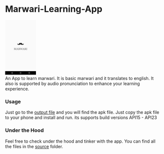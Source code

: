 # Marwari-Learning-App
  
  ![splash screen](https://github.com/vijayj3/Marwari-Learning-App/blob/master/screenshots/splash1.png)  
  An App to learn marwari. It is basic marwari and it translates to english. It also is supported by audio pronunciation to enhance your learning experience.
  
### Usage

  Just go to the [output file](https://github.com/vijayj3/Marwari-Learning-App/tree/master/outputs) and you will find the apk file. Just copy the apk file to your phone and install and run. its supports build versions API15 - API23
  
### Under the Hood

  Feel free to check under the hood and tinker with the app. You can find all the files in the [source](https://github.com/vijayj3/Marwari-Learning-App/tree/master/src/main) folder.
